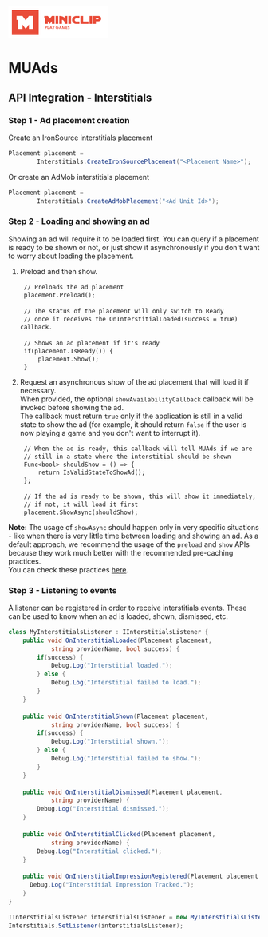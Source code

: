 ![alt text][logo]

[logo]: images/MiniclipLogo.png "Miniclip Logo"
# MUAds

## API Integration - Interstitials

### Step 1 - Ad placement creation

Create an IronSource interstitials placement

```c#
Placement placement =
        Interstitials.CreateIronSourcePlacement("<Placement Name>");
```

Or create an AdMob interstitials placement

```c#
Placement placement =
        Interstitials.CreateAdMobPlacement("<Ad Unit Id>");
```

### Step 2 - Loading and showing an ad

Showing an ad will require it to be loaded first.
You can query if a placement is ready to be shown or not, or just show it asynchronously if you don't want to worry about loading the placement.

1. Preload and then show.

        // Preloads the ad placement
        placement.Preload();
        
        // The status of the placement will only switch to Ready
        // once it receives the OnInterstitialLoaded(success = true) callback.

        // Shows an ad placement if it's ready
        if(placement.IsReady()) {
            placement.Show();
        }

2. Request an asynchronous show of the ad placement that will load it if necessary.<br>
When provided, the optional `showAvailabilityCallback` callback will be invoked before showing the ad.<br>
The callback must return `true` only if the application is still in a valid state to show the ad (for example, it should return `false` if the user is now playing a game and you don't want to interrupt it).

        // When the ad is ready, this callback will tell MUAds if we are
        // still in a state where the interstitial should be shown
        Func<bool> shouldShow = () => {
            return IsValidStateToShowAd();
        };
        
        // If the ad is ready to be shown, this will show it immediately;
        // if not, it will load it first
        placement.ShowAsync(shouldShow);
        
**Note:** The usage of `showAsync` should happen only in very specific situations - like when there is very little time between loading and showing an ad. As a default approach, we recommend the usage of the `preload` and `show` APIs because they work much better with the recommended pre-caching practices.  
You can check these practices [here](extra/precaching.pdf).

### Step 3 - Listening to events

A listener can be registered in order to receive interstitials events.
These can be used to know when an ad is loaded, shown, dismissed, etc.

```c#
class MyInterstitialsListener : IInterstitialsListener {
    public void OnInterstitialLoaded(Placement placement,
            string providerName, bool success) {
        if(success) {
            Debug.Log("Interstitial loaded.");
        } else {
            Debug.Log("Interstitial failed to load.");
        }
    }

    public void OnInterstitialShown(Placement placement,
            string providerName, bool success) {
        if(success) {
            Debug.Log("Interstitial shown.");
        } else {
            Debug.Log("Interstitial failed to show.");
        }
    }

    public void OnInterstitialDismissed(Placement placement,
            string providerName) {
        Debug.Log("Interstitial dismissed.");
    }

    public void OnInterstitialClicked(Placement placement,
            string providerName) {
        Debug.Log("Interstitial clicked.");
    }
    
    public void OnInterstitialImpressionRegistered(Placement placement, string providerName, ImpressionData impressionData) {
      Debug.Log("Interstitial Impression Tracked.");
    }
}
```

```c#
IInterstitialsListener interstitialsListener = new MyInterstitialsListener();
Interstitials.SetListener(interstitialsListener);
```
